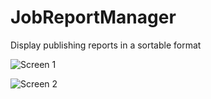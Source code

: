 JobReportManager
================

Display publishing reports in a sortable format

![Screen 1](https://raw.githubusercontent.com/jhuangsoftware/JobReportManager/master/img/screen1.PNG)

![Screen 2](https://raw.githubusercontent.com/jhuangsoftware/JobReportManager/master/img/screen2.PNG)
